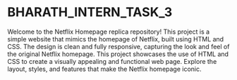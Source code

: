 # BHARATH_INTERN_TASK_3
Welcome to the Netflix Homepage replica repository! This project is a simple website that mimics the homepage of Netflix, built using HTML and CSS. The design is clean and fully responsive, capturing the look and feel of the original Netflix homepage. This project showcases the use of HTML and CSS to create a visually appealing and functional web page. Explore the layout, styles, and features that make the Netflix homepage iconic.

